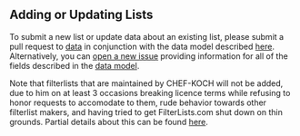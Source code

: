 ## Adding or Updating Lists

To submit a new list or update data about an existing list, please submit a pull request to [data](https://github.com/collinbarrett/FilterLists/tree/master/data) in conjunction with the data model described [here](https://github.com/collinbarrett/FilterLists/wiki/Data-Model_sidebar). Alternatively, you can [open a new issue](https://github.com/collinbarrett/FilterLists/issues/new) providing information for all of the fields described in the [data model](https://github.com/collinbarrett/FilterLists/wiki/Data-Model_sidebar).

Note that filterlists that are maintained by CHEF-KOCH will not be added, due to him on at least 3 occasions breaking licence terms while refusing to honor requests to accomodate to them, rude behavior towards other filterlist makers, and having tried to get FilterLists.com shut down on thin grounds. Partial details about this can be found [here](https://github.com/github/dmca/blob/master/2019/03/2019-03-05-WindowsSpyBlocker.md).
